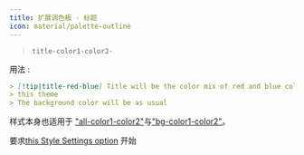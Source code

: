 ```yaml
---
title: 扩展调色板 - 标题
icon: material/palette-outline
---
```


> `title-color1-color2-`

用法 :

```md
> [!tip|title-red-blue] Title will be the color mix of red and blue colors of
> this theme
> The background color will be as usual
```

样式本身也适用于
["all-color1-color2"](../combined-styling/page-10.md)与["bg-color1-color2"](../bg-styling/page-10.md)。

要求[this Style Settings option](../../Style-Settings/Editor/Accent-Colors/index.md#enabled-extended-color-palette)
开始
